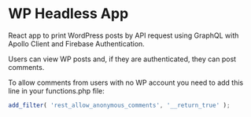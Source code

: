 # WP Headless App

React app to print WordPress posts by API request using GraphQL with Apollo Client and Firebase Authentication.

Users can view WP posts and, if they are authenticated, they can post comments.

To allow comments from users with no WP account you need to add this line in your functions.php file:

```javascript
add_filter( 'rest_allow_anonymous_comments', '__return_true' );
```

